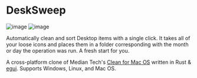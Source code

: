 # DeskSweep

![image](https://github.com/blueminder/desksweep/assets/504581/1cca9475-96fa-4922-8a08-5ddc7f911349)
![image](https://github.com/blueminder/desksweep/assets/504581/c769d476-fc93-4429-afb9-52411ee851b0)

Automatically clean and sort Desktop items with a single click. It takes all of your loose icons and places them in a folder corresponding with the month or day the operation was run. A fresh start for you.

A cross-platform clone of Median Tech's [Clean for Mac OS](https://apps.apple.com/us/app/clean/id418412301?mt=12) written in Rust & [egui](https://github.com/emilk/egui). Supports Windows, Linux, and Mac OS.
